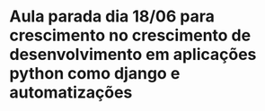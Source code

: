 <h1>Aula parada dia 18/06 para crescimento no crescimento de desenvolvimento em aplicações python como django e automatizações</h1>
